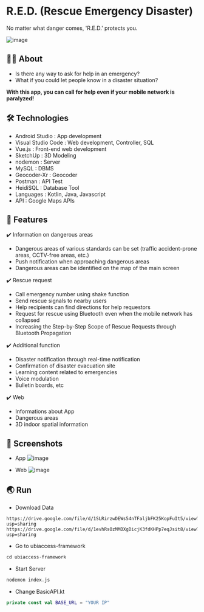 # R.E.D. (Rescue Emergency Disaster)

No matter what danger comes, 'R.E.D.' protects you.

![image](https://user-images.githubusercontent.com/112330490/204070400-7a9d30cc-275a-42da-a57d-da646bb10cf3.png)

## :man_technologist: **About**
* Is there any way to ask for help in an emergency?
* What if you could let people know in a disaster situation?

__With this app, you can call for help even if your mobile network is paralyzed!__

## :hammer_and_wrench: **Technologies**
* Android Studio : App development
* Visual Studio Code : Web development, Controller, SQL
* Vue.js : Front-end web development
* SketchUp : 3D Modeling
* nodemon : Server
* MySQL : DBMS
* Geocoder-Xr : Geocoder
* Postman : API Test
* HeidiSQL : Database Tool
* Languages : Kotlin, Java, Javascript
* API : Google Maps APIs

## :rocket: **Features**

:heavy_check_mark: Information on dangerous areas

  * Dangerous areas of various standards can be set (traffic accident-prone areas, CCTV-free areas, etc.)
  * Push notification when approaching dangerous areas
  * Dangerous areas can be identified on the map of the main screen
  
:heavy_check_mark: Rescue request

  * Call emergency number using shake function
  * Send rescue signals to nearby users
  * Help recipients can find directions for help requestors
  * Request for rescue using Bluetooth even when the mobile network has collapsed
  * Increasing the Step-by-Step Scope of Rescue Requests through Bluetooth Propagation
  

:heavy_check_mark: Additional function


  * Disaster notification through real-time notification
  * Confirmation of disaster evacuation site
  * Learning content related to emergencies
  * Voice modulation
  * Bulletin boards, etc

:heavy_check_mark: Web

 * Informations about App
 * Dangerous areas
 * 3D indoor spatial information

## :iphone: **Screenshots**

* App
![image](https://user-images.githubusercontent.com/112330490/204071783-7a68eee8-9004-4605-816b-2f69c3fd404a.png)

* Web
![image](https://user-images.githubusercontent.com/112330490/204075472-2d30a352-e7ff-4be9-83c1-0d2914df1f3a.png)


## :earth_asia: **Run**

* Download Data
```
https://drive.google.com/file/d/1SLRirzwDEWs54nTFaljbFK25KopFuIt5/view?usp=sharing
https://drive.google.com/file/d/1evhRsOzMMDXgDicjK3fdKHPp7eqJsit8/view?usp=sharing
```

* Go to ubiaccess-framework
```kotlin
cd ubiaccess-framework
```

* Start Server
```kotlin
nodemon index.js
```

* Change BasicAPI.kt
```kotlin
private const val BASE_URL = "YOUR IP"
```
